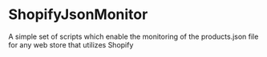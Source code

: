 # ShopifyJsonMonitor
A simple set of scripts which enable the monitoring of the products.json file for any web store that utilizes Shopify
